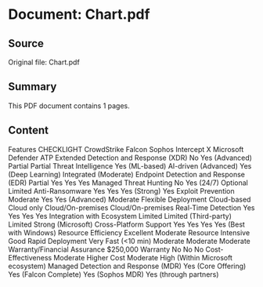# Document: Chart.pdf

## Source
Original file: Chart.pdf

## Summary
This PDF document contains 1 pages.

## Content
   Features CHECKLIGHT CrowdStrike Falcon Sophos Intercept X Microsoft Defender ATP Extended Detection and Response (XDR) No Yes (Advanced) Partial Partial Threat Intelligence Yes (ML-based) AI-driven (Advanced) Yes (Deep Learning) Integrated (Moderate) Endpoint Detection and Response (EDR) Partial Yes Yes Yes Managed Threat Hunting No Yes (24/7) Optional Limited Anti-Ransomware Yes Yes Yes (Strong) Yes Exploit Prevention Moderate Yes Yes (Advanced) Moderate Flexible Deployment Cloud-based Cloud only Cloud/On-premises Cloud/On-premises Real-Time Detection Yes Yes Yes Yes Integration with Ecosystem Limited Limited (Third-party) Limited Strong (Microsoft) Cross-Platform Support Yes Yes Yes Yes (Best with Windows) Resource Efficiency Excellent Moderate Resource Intensive Good Rapid Deployment Very Fast (<10 min) Moderate Moderate Moderate Warranty/Financial Assurance $250,000 Warranty No No No Cost-Effectiveness Moderate Higher Cost Moderate High (Within Microsoft ecosystem) Managed Detection and Response (MDR) Yes (Core Offering) Yes (Falcon Complete) Yes (Sophos MDR) Yes (through partners)  

